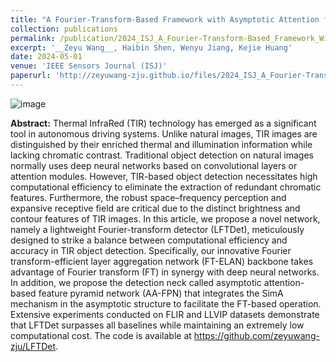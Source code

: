```yaml
---
title: "A Fourier-Transform-Based Framework with Asymptotic Attention for Mobile Thermal InfraRed Object Detection"
collection: publications
permalink: /publication/2024_ISJ_A_Fourier-Transform-Based_Framework_With_Asymptotic_Attention_for_Mobile_Thermal_InfraRed_Object_Detection
excerpt: '__Zeyu Wang__, Haibin Shen, Wenyu Jiang, Kejie Huang'
date: 2024-05-01
venue: 'IEEE Sensors Journal (ISJ)'
paperurl: 'http://zeyuwang-zju.github.io/files/2024_ISJ_A_Fourier-Transform-Based_Framework_With_Asymptotic_Attention_for_Mobile_Thermal_InfraRed_Object_Detection.pdf'
---
```


![image](https://github.com/user-attachments/assets/9aaa1b38-a33d-462f-b4bf-2961b063973d)

__Abstract:__ Thermal InfraRed (TIR) technology has emerged as a significant tool in autonomous driving systems. Unlike natural images, TIR images are distinguished by their enriched thermal and illumination information while lacking chromatic contrast. Traditional object detection on natural images normally uses deep neural networks based on convolutional layers or attention modules. However, TIR-based object detection necessitates high computational efficiency to eliminate the extraction of redundant chromatic features. Furthermore, the robust space–frequency perception and expansive receptive field are critical due to the distinct brightness and contour features of TIR images. In this article, we propose a novel network, namely a lightweight Fourier-transform detector (LFTDet), meticulously designed to strike a balance between computational efficiency and accuracy in TIR object detection. Specifically, our innovative Fourier transform-efficient layer aggregation network (FT-ELAN) backbone takes advantage of Fourier transform (FT) in synergy with deep neural networks. In addition, we propose the detection neck called asymptotic attention-based feature pyramid network (AA-FPN) that integrates the SimA mechanism in the asymptotic structure to facilitate the FT-based operation. Extensive experiments conducted on FLIR and LLVIP datasets demonstrate that LFTDet surpasses all baselines while maintaining an extremely low computational cost. The code is available at https://github.com/zeyuwang-zju/LFTDet.
